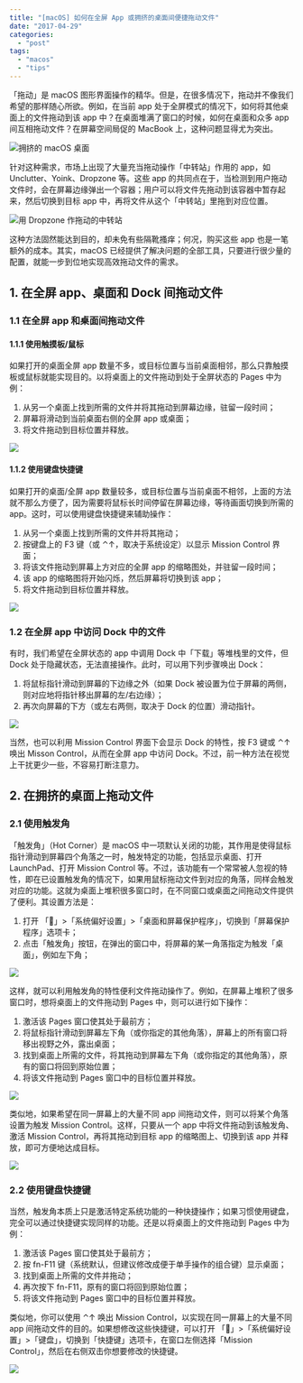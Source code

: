 ```yaml
---
title: "[macOS] 如何在全屏 App 或拥挤的桌面间便捷拖动文件"
date: "2017-04-29"
categories: 
  - "post"
tags: 
  - "macos"
  - "tips"
---
```


「拖动」是 macOS 图形界面操作的精华。但是，在很多情况下，拖动并不像我们希望的那样随心所欲。例如，在当前 app 处于全屏模式的情况下，如何将其他桌面上的文件拖动到该 app 中？在桌面堆满了窗口的时候，如何在桌面和众多 app 间互相拖动文件？在屏幕空间局促的 MacBook 上，这种问题显得尤为突出。

![拥挤的 macOS 桌面](http://ww1.sinaimg.cn/large/73403117ly1ff4x7aockpj22801e0npd.jpg)

针对这种需求，市场上出现了大量充当拖动操作「中转站」作用的 app，如 Unclutter、Yoink、Dropzone 等。这些 app 的共同点在于，当检测到用户拖动文件时，会在屏幕边缘弹出一个容器；用户可以将文件先拖动到该容器中暂存起来，然后切换到目标 app 中，再将文件从这个「中转站」里拖到对应位置。

![用 Dropzone 作拖动的中转站](http://ww1.sinaimg.cn/large/73403117ly1ff4x79urjhj218i11khdt.jpg)

这种方法固然能达到目的，却未免有些隔靴搔痒；何况，购买这些 app 也是一笔额外的成本。其实，macOS 已经提供了解决问题的全部工具，只要进行很少量的配置，就能一步到位地实现高效拖动文件的需求。

## 1\. 在全屏 app、桌面和 Dock 间拖动文件

### 1.1 在全屏 app 和桌面间拖动文件

#### 1.1.1 使用触摸板/鼠标

如果打开的桌面全屏 app 数量不多，或目标位置与当前桌面相邻，那么只靠触摸板或鼠标就能实现目的。以将桌面上的文件拖动到处于全屏状态的 Pages 中为例：

1. 从另一个桌面上找到所需的文件并将其拖动到屏幕边缘，驻留一段时间；
2. 屏幕将滑动到当前桌面右侧的全屏 app 或桌面；
3. 将文件拖动到目标位置并释放。

![](http://ww1.sinaimg.cn/large/73403117ly1ff4x7cuc13g20k00cib2c.gif)

#### 1.1.2 使用键盘快捷键

如果打开的桌面/全屏 app 数量较多，或目标位置与当前桌面不相邻，上面的方法就不那么方便了，因为需要将鼠标长时间停留在屏幕边缘，等待画面切换到所需的 app。这时，可以使用键盘快捷键来辅助操作：

1. 从另一个桌面上找到所需的文件并将其拖动；
2. 按键盘上的 F3 键（或 ⌃↑，取决于系统设定）以显示 Mission Control 界面；
3. 将该文件拖动到屏幕上方对应的全屏 app 的缩略图处，并驻留一段时间；
4. 该 app 的缩略图将开始闪烁，然后屏幕将切换到该 app；
5. 将文件拖动到目标位置并释放。

![](http://ww1.sinaimg.cn/large/73403117ly1ff4x7feor1g20k00cix6t.gif)

### 1.2 在全屏 app 中访问 Dock 中的文件

有时，我们希望在全屏状态的 app 中调用 Dock 中「下载」等堆栈里的文件，但 Dock 处于隐藏状态，无法直接操作。此时，可以用下列步骤唤出 Dock：

1. 将鼠标指针滑动到屏幕的下边缘之外（如果 Dock 被设置为位于屏幕的两侧，则对应地将指针移出屏幕的左/右边缘）；
2. 再次向屏幕的下方（或左右两侧，取决于 Dock 的位置）滑动指针。

![](http://ww1.sinaimg.cn/large/73403117ly1ff4xqyea87g20cu0367fx.gif)

当然，也可以利用 Mission Control 界面下会显示 Dock 的特性，按 F3 键或 ⌃↑ 唤出 Misson Control，从而在全屏 app 中访问 Dock。不过，前一种方法在视觉上干扰更少一些，不容易打断注意力。

## 2\. 在拥挤的桌面上拖动文件

### 2.1 使用触发角

「触发角」（Hot Corner）是 macOS 中一项默认关闭的功能，其作用是使得鼠标指针滑动到屏幕四个角落之一时，触发特定的功能，包括显示桌面、打开 LaunchPad、打开 Mission Control 等。不过，该功能有一个常常被人忽视的特性，即在已设置触发角的情况下，如果用鼠标拖动文件到对应的角落，同样会触发对应的功能。这就为桌面上堆积很多窗口时，在不同窗口或桌面之间拖动文件提供了便利。其设置方法是：

1. 打开 「」>「系统偏好设置」>「桌面和屏幕保护程序」，切换到「屏幕保护程序」选项卡；
2. 点击「触发角」按钮，在弹出的窗口中，将屏幕的某一角落指定为触发「桌面」，例如左下角；

![](http://ww1.sinaimg.cn/large/73403117ly1ff4x79a5bvj217c11g16f.jpg)

这样，就可以利用触发角的特性便利文件拖动操作了。例如，在屏幕上堆积了很多窗口时，想将桌面上的文件拖动到 Pages 中，则可以进行如下操作：

1. 激活该 Pages 窗口使其处于最前方；
2. 将鼠标指针滑动到屏幕左下角（或你指定的其他角落），屏幕上的所有窗口将移出视野之外，露出桌面；
3. 找到桌面上所需的文件，将其拖动到屏幕左下角（或你指定的其他角落），原有的窗口将回到原始位置；
4. 将该文件拖动到 Pages 窗口中的目标位置并释放。

![](http://ww1.sinaimg.cn/large/73403117ly1ff4x7e46k3g20k00cie86.gif)

类似地，如果希望在同一屏幕上的大量不同 app 间拖动文件，则可以将某个角落设置为触发 Mission Control。这样，只要从一个 app 中将文件拖动到该触发角、激活 Mission Control，再将其拖动到目标 app 的缩略图上、切换到该 app 并释放，即可方便地达成目标。

![](http://ww1.sinaimg.cn/large/73403117ly1ff4x7e33dgg20k00ciqv8.gif)

### 2.2 使用键盘快捷键

当然，触发角本质上只是激活特定系统功能的一种快捷操作；如果习惯使用键盘，完全可以通过快捷键实现同样的功能。还是以将桌面上的文件拖动到 Pages 中为例：

1. 激活该 Pages 窗口使其处于最前方；
2. 按 fn-F11 键（系统默认，但建议修改成便于单手操作的组合键）显示桌面；
3. 找到桌面上所需的文件并拖动；
4. 再次按下 fn-F11，原有的窗口将回到原始位置；
5. 将该文件拖动到 Pages 窗口中的目标位置并释放。

类似地，你可以使用 ⌃↑ 唤出 Mission Control，以实现在同一屏幕上的大量不同 app 间拖动文件的目的。如果想修改这些快捷键，可以打开 「」>「系统偏好设置」>「键盘」，切换到「快捷键」选项卡，在窗口左侧选择「Mission Control」，然后在右侧双击你想要修改的快捷键。

![](http://ww1.sinaimg.cn/large/73403117ly1ff4x799kbuj217c12itfq.jpg)
